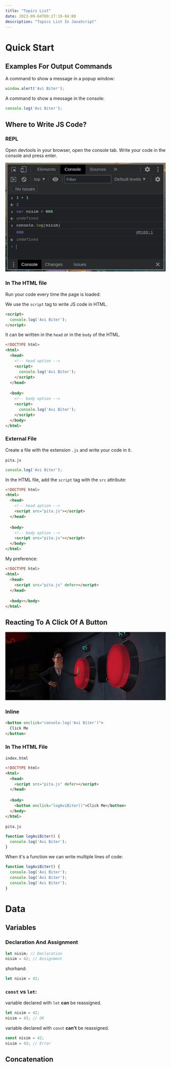 ```yaml
---
title: "Topics List"
date: 2023-09-04T09:27:19-04:00
description: "Topics List In JavaScript"
---
```


# Quick Start

## Examples For Output Commands

A command to show a message in a popup window:

```js {path="partials/head.html"}
window.alert('Avi Biter');
```

A command to show a message in the console:

```js
console.log('Avi Biter');
```

## Where to Write JS Code?

### REPL

Open devtools in your browser, open the console tab.
Write your code in the console and press enter.

![repl](img/repl.webp)

### In The HTML file

Run your code every time the page is loaded:

We use the `script` tag to write JS code in HTML.

```html
<script>
  console.log('Avi Biter');
</script>
```

It can be written in the `head` or in the `body` of the HTML.

```html
<!DOCTYPE html>
<html>
  <head>
    <!-- head option -->
    <script>
      console.log('Avi Biter');
    </script>
  </head>

  <body>
    <!-- body option -->
    <script>
      console.log('Avi Biter');
    </script>
  </body>
</html>
```

### External File

Create a file with the extension `.js` and write your code in it.

`pita.js`

```js
console.log('Avi Biter');
```

In the HTML file, add the `script` tag with the `src` attribute:

```html
<!DOCTYPE html>
<html>
  <head>
    <!-- head option -->
    <script src="pita.js"></script>
  </head>

  <body>
    <!-- body option -->
    <script src="pita.js"></script>
  </body>
</html>
```

My preference:

```html
<!DOCTYPE html>
<html>
  <head>
    <script src="pita.js" defer></script>
  </head>

  <body></body>
</html>
```

## Reacting To A Click Of A Button

![buttons](img/buttons.webp)

### Inline

```html
<button onclick="console.log('Avi Biter')">
  Click Me
</button>
```

### In The HTML File

`index.html`

```html
<!DOCTYPE html>
<html>
  <head>
    <script src="pita.js" defer></script>
  </head>

  <body>
    <button onclick="logAviBiter()">Click Me</button>
  </body>
</html>
```

`pita.js`

```js
function logAviBiter() {
  console.log('Avi Biter');
}
```

When it's a function we can write multiple lines of code:

```js
function logAviBiter() {
  console.log('Avi Biter');
  console.log('Avi Biter');
  console.log('Avi Biter');
}
```

# Data

## Variables

### Declaration And Assignment

```js
let nisim; // Declaration
nisim = 42; // Assignment
```

shorhand:

```js
let nisim = 42;
```

### `const` vs `let`:

variable declared with `let` **can** be reassigned.

```js
let nisim = 42;
nisim = 43; // OK
```

variable declared with `const` **can't** be reassigned.

```js
const nisim = 42;
nisim = 43; // Error
```




## Concatenation

